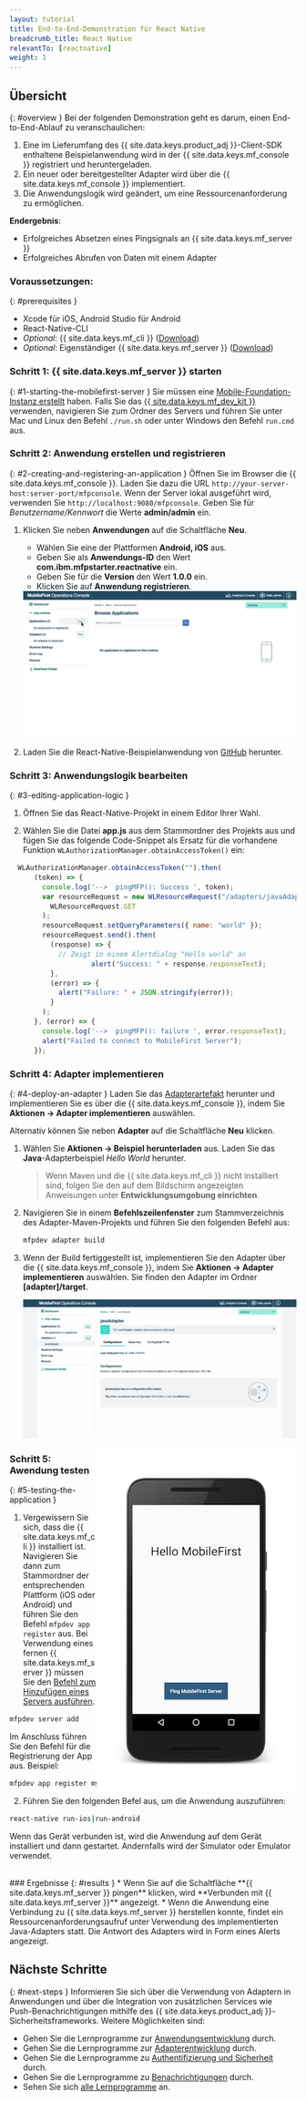 ```yaml
---
layout: tutorial
title: End-to-End-Demonstration für React Native
breadcrumb_title: React Native
relevantTo: [reactnative]
weight: 1
---
```

<!-- NLS_CHARSET=UTF-8 -->
## Übersicht
{: #overview }
Bei der folgenden Demonstration geht es darum, einen End-to-End-Ablauf zu veranschaulichen:

1. Eine im Lieferumfang des {{ site.data.keys.product_adj }}-Client-SDK enthaltene Beispielanwendung wird in der {{ site.data.keys.mf_console }} registriert und heruntergeladen.
2. Ein neuer oder bereitgestellter Adapter wird über die {{ site.data.keys.mf_console }} implementiert.  
3. Die Anwendungslogik wird geändert, um eine Ressourcenanforderung zu ermöglichen.

**Endergebnis**:

* Erfolgreiches Absetzen eines Pingsignals an {{ site.data.keys.mf_server }}
* Erfolgreiches Abrufen von Daten mit einem Adapter

### Voraussetzungen: 
{: #prerequisites }
* Xcode für iOS, Android Studio für Android
* React-Native-CLI
* *Optional*: {{ site.data.keys.mf_cli }} ([Download]({{site.baseurl}}/downloads))
* *Optional*: Eigenständiger {{ site.data.keys.mf_server }} ([Download]({{site.baseurl}}/downloads))

### Schritt 1: {{ site.data.keys.mf_server }} starten
{: #1-starting-the-mobilefirst-server }
Sie müssen eine [Mobile-Foundation-Instanz erstellt](../../ibmcloud/using-mobile-foundation) haben. Falls Sie das [{{ site.data.keys.mf_dev_kit }}](../../installation-configuration/development/mobilefirst) verwenden, navigieren Sie zum Ordner des Servers und führen Sie unter Mac und Linux den Befehl `./run.sh` oder unter Windows den Befehl `run.cmd` aus.

### Schritt 2: Anwendung erstellen und registrieren
{: #2-creating-and-registering-an-application }
Öffnen Sie im Browser die {{ site.data.keys.mf_console }}. Laden Sie dazu die URL `http://your-server-host:server-port/mfpconsole`. Wenn der Server lokal ausgeführt wird, verwenden Sie `http://localhost:9080/mfpconsole`. Geben Sie für *Benutzername/Kennwort* die Werte **admin/admin** ein.

1. Klicken Sie neben **Anwendungen** auf die Schaltfläche **Neu**.
    * Wählen Sie eine der Plattformen **Android, iOS** aus.
    * Geben Sie als **Anwendungs-ID** den Wert **com.ibm.mfpstarter.reactnative** ein.
    * Geben Sie für die **Version** den Wert **1.0.0** ein.
    * Klicken Sie auf **Anwendung registrieren**.

    <img class="gifplayer" alt="Anwendung registrieren" src="register-an-application-reactnative.png"/>

2. Laden Sie die React-Native-Beispielanwendung von [GitHub](https://github.ibm.com/MFPSamples/MFPStarterReactNative) herunter.

### Schritt 3: Anwendungslogik bearbeiten
{: #3-editing-application-logic }
1. Öffnen Sie das React-Native-Projekt in einem Editor Ihrer Wahl.

2. Wählen Sie die Datei **app.js** aus dem Stammordner des Projekts aus und fügen Sie das folgende Code-Snippet als Ersatz für die vorhandene Funktion `WLAuthorizationManager.obtainAccessToken()` ein:

```javascript
  WLAuthorizationManager.obtainAccessToken("").then(
      (token) => {
        console.log('-->  pingMFP(): Success ', token);
        var resourceRequest = new WLResourceRequest("/adapters/javaAdapter/resource/greet/",
          WLResourceRequest.GET
        );
        resourceRequest.setQueryParameters({ name: "world" });
        resourceRequest.send().then(
          (response) => {
            // Zeigt in einem Alertdialog "Hello world" an
                    alert("Success: " + response.responseText);
          },
          (error) => {
            alert("Failure: " + JSON.stringify(error));
          }
        );
      }, (error) => {
        console.log('-->  pingMFP(): failure ', error.responseText);
        alert("Failed to connect to MobileFirst Server");
      });
```

### Schritt 4: Adapter implementieren
{: #4-deploy-an-adapter }
Laden Sie das [Adapterartefakt](../javaAdapter.adapter) herunter und implementieren Sie es über die {{ site.data.keys.mf_console }}, indem Sie **Aktionen → Adapter implementieren** auswählen.

Alternativ können Sie neben **Adapter** auf die Schaltfläche **Neu** klicken.  

1. Wählen Sie **Aktionen → Beispiel herunterladen** aus. Laden Sie das **Java**-Adapterbeispiel *Hello World* herunter.

    > Wenn Maven und die {{ site.data.keys.mf_cli }} nicht installiert sind, folgen Sie den auf dem Bildschirm angezeigten Anweisungen unter **Entwicklungsumgebung einrichten**. 

2. Navigieren Sie in einem **Befehlszeilenfenster** zum Stammverzeichnis des Adapter-Maven-Projekts und führen Sie den folgenden Befehl aus:

    ```bash
    mfpdev adapter build
    ```

3. Wenn der Build fertiggestellt ist, implementieren Sie den Adapter über die
{{ site.data.keys.mf_console }}, indem Sie **Aktionen → Adapter implementieren** auswählen. Sie finden den Adapter im Ordner **[adapter]/target**.

    <img class="gifplayer" alt="Adapter implementieren" src="create-an-adapter.png"/>   


<img src="reactnativeQuickStart.png" alt="Beispielanwendung" style="float:right"/>

### Schritt 5: Awendung testen
{: #5-testing-the-application }
1.  Vergewissern Sie sich, dass die {{ site.data.keys.mf_cli }} installiert ist. Navigieren Sie dann zum Stammordner der entsprechenden Plattform (iOS oder Android) und führen Sie den Befehl `mfpdev app register` aus. Bei Verwendung eines fernen {{ site.data.keys.mf_server }} müssen Sie den [Befehl zum Hinzufügen eines Servers ausführen](../../application-development/using-mobilefirst-cli-to-manage-mobilefirst-artifacts/#add-a-new-server-instance).
```bash
mfpdev server add
```
Im Anschluss führen Sie den Befehl für die Registrierung der App aus. Beispiel:
```bash
mfpdev app register myIBMCloudServer
```
2. Führen Sie den folgenden Befel aus, um die Anwendung auszuführen:
```bash
react-native run-ios|run-android
```

Wenn das Gerät verbunden ist, wird die Anwendung auf dem Gerät installiert und dann gestartet. Andernfalls wird der Simulator oder Emulator verwendet.

<br clear="all"/>
### Ergebnisse
{: #results }
* Wenn Sie auf die Schaltfläche **{{ site.data.keys.mf_server }} pingen** klicken, wird **Verbunden mit {{ site.data.keys.mf_server }}** angezeigt.
* Wenn die Anwendung eine Verbindung zu {{ site.data.keys.mf_server }} herstellen konnte, findet ein Ressourcenanforderungsaufruf unter Verwendung des implementierten Java-Adapters statt. Die Antwort des Adapters wird in Form eines Alerts angezeigt.

## Nächste Schritte
{: #next-steps }
Informieren Sie sich über die Verwendung von Adaptern in Anwendungen und über die Integration von zusätzlichen Services wie Push-Benachrichtigungen mithilfe des {{ site.data.keys.product_adj }}-Sicherheitsframeworks. Weitere Möglichkeiten sind:

- Gehen Sie die Lernprogramme zur [Anwendungsentwicklung](../../application-development/) durch.
- Gehen Sie die Lernprogramme zur [Adapterentwicklung](../../adapters/) durch.
- Gehen Sie die Lernprogramme zu [Authentifizierung und Sicherheit](../../authentication-and-security/) durch.
- Gehen Sie die Lernprogramme zu [Benachrichtigungen](../../notifications/) durch.
- Sehen Sie sich [alle Lernprogramme](../../all-tutorials) an.
